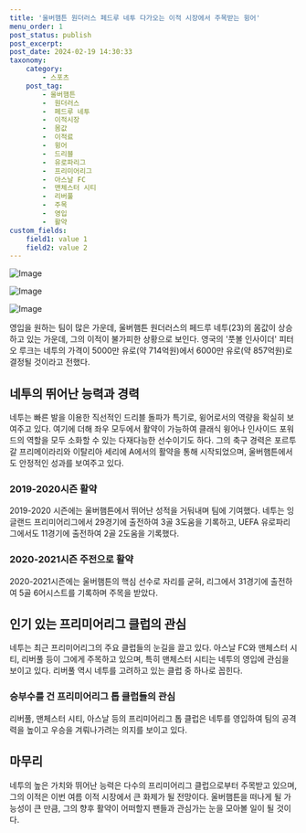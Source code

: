 ```yaml
---
title: '울버햄튼 원더러스 페드루 네투 다가오는 이적 시장에서 주목받는 윙어'
menu_order: 1
post_status: publish
post_excerpt: 
post_date: 2024-02-19 14:30:33
taxonomy:
    category:
        - 스포츠
    post_tag:
        - 울버햄튼
        -  원더러스
        -  페드루 네투
        -  이적시장
        -  몸값
        -  이적료
        -  윙어
        -  드리블
        -  유로파리그
        -  프리미어리그
        -  아스날 FC
        -  맨체스터 시티
        -  리버풀
        -  주목
        -  영입
        -  활약
custom_fields:
    field1: value 1
    field2: value 2
---
```


![Image](https://imgnews.pstatic.net/image/117/2024/02/13/0003806231_001_20240213150201247.jpg?type=w647)

![Image](https://imgnews.pstatic.net/image/117/2024/02/13/0003806231_002_20240213150201334.jpg?type=w647)

![Image](https://imgnews.pstatic.net/image/117/2024/02/13/0003806231_003_20240213150201387.jpg?type=w647)

영입을 원하는 팀이 많은 가운데, 울버햄튼 원더러스의 페드루 네투(23)의 몸값이 상승하고 있는 가운데, 그의 이적이 불가피한 상황으로 보인다. 영국의 '풋볼 인사이더' 피터 오 루크는 네투의 가격이 5000만 유로(약 714억원)에서 6000만 유로(약 857억원)로 결정될 것이라고 전했다. 
## 네투의 뛰어난 능력과 경력
네투는 빠른 발을 이용한 직선적인 드리블 돌파가 특기로, 윙어로서의 역량을 확실히 보여주고 있다. 여기에 더해 좌우 모두에서 활약이 가능하여 클래식 윙어나 인사이드 포워드의 역할을 모두 소화할 수 있는 다재다능한 선수이기도 하다. 그의 축구 경력은 포르투갈 프리메이라리와 이탈리아 세리에 A에서의 활약을 통해 시작되었으며, 울버햄튼에서도 안정적인 성과를 보여주고 있다.
### 2019-2020시즌 활약
2019-2020 시즌에는 울버햄튼에서 뛰어난 성적을 거둬내며 팀에 기여했다. 네투는 잉글랜드 프리미어리그에서 29경기에 출전하여 3골 3도움을 기록하고, UEFA 유로파리그에서도 11경기에 출전하여 2골 2도움을 기록했다.
### 2020-2021시즌 주전으로 활약
2020-2021시즌에는 울버햄튼의 핵심 선수로 자리를 굳혀, 리그에서 31경기에 출전하여 5골 6어시스트를 기록하며 주목을 받았다. 
## 인기 있는 프리미어리그 클럽의 관심
네투는 최근 프리미어리그의 주요 클럽들의 눈길을 끌고 있다. 아스날 FC와 맨체스터 시티, 리버풀 등이 그에게 주목하고 있으며, 특히 맨체스터 시티는 네투의 영입에 관심을 보이고 있다. 리버풀 역시 네투를 고려하고 있는 클럽 중 하나로 꼽힌다.
### 승부수를 건 프리미어리그 톱 클럽들의 관심
리버풀, 맨체스터 시티, 아스날 등의 프리미어리그 톱 클럽은 네투를 영입하여 팀의 공격력을 높이고 우승을 겨뤄나가려는 의지를 보이고 있다. 
## 마무리
네투의 높은 가치와 뛰어난 능력은 다수의 프리미어리그 클럽으로부터 주목받고 있으며, 그의 이적은 이번 여름 이적 시장에서 큰 화제가 될 전망이다. 울버햄튼을 떠나게 될 가능성이 큰 만큼, 그의 향후 활약이 어떠할지 팬들과 관심가는 눈을 모아볼 일이 될 것이다.
